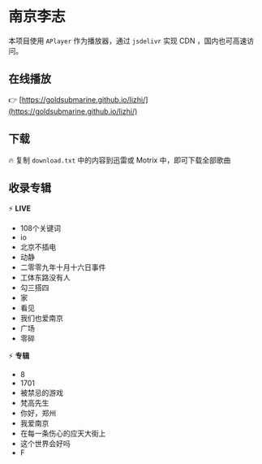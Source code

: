 # 南京李志

本项目使用 `APlayer` 作为播放器，通过 `jsdelivr` 实现 CDN ，国内也可高速访问。

## 在线播放

:point_right: [https://goldsubmarine.github.io/lizhi/](https://goldsubmarine.github.io/lizhi/)

## 下载

:fire: 复制 `download.txt` 中的内容到迅雷或 Motrix 中，即可下载全部歌曲

## 收录专辑

:zap: **LIVE**

- 108个关键词
- io
- 北京不插电
- 动静
- 二零零九年十月十六日事件
- 工体东路没有人
- 勾三搭四
- 家
- 看见
- 我们也爱南京
- 广场
- 零碎

:zap: **专辑**

- 8
- 1701
- 被禁忌的游戏
- 梵高先生
- 你好，郑州
- 我爱南京
- 在每一条伤心的应天大街上
- 这个世界会好吗
- F

